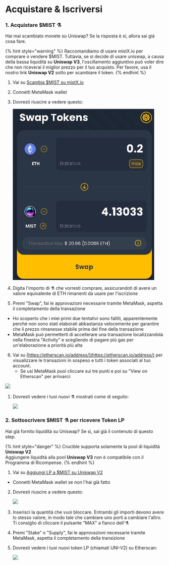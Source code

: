 # Acquistare & Iscriversi

### 1. Acquistare $MIST ⚗️ 

Hai mai scambiato monete su Uniswap? Se la risposta è si, allora sai già cosa fare. 

{% hint style="warning" %}
Raccomandiamo di usare mistX.io per comprare o vendere $MIST. Tuttavia, se si decide di usare uniswap, a causa della bassa liquidità su **Uniswap V3**, l'oscillamento aggiuntivo può voler dire che non riceverai il miglior prezzo per il tuo acquisto. Per favore, usa il nostro link **Uniswap V2** sotto per scambiare il token. 
{% endhint %}

1. Vai su [Scambia  $MIST su mistX.io](http://swap.mist.alchemist.wtf/)
2. Connetti MetaMask wallet
3. Dovresti riuscire a vedere questo:

    ![](.gitbook/assets/swap.jpg)

 

4. Digita l'importo di ⚗️ che vorresti comprare, assicurandoti di avere un valore equivalente di ETH rimanenti da usare per l'iscrizione
5.  Premi "Swap", fai le approvazioni necessarie tramite MetaMask, aspetta il completamento della transazione
   *  Ho scoperto che i miei primi due tentativi sono falliti, apparentemente perché non sono stati elaborati abbastanza velocemente per garantire che il prezzo rimanesse stabile prima del fine della transazione
   *  MetaMask può permetterti di accellerare una transazione localizzandola nella finestra "Activity" e scegliendo di pagare più gas per un'elaborazione a priorità più alta
6. Vai su [https://etherscan.io/address/](https://etherscan.io/address/) per visualizzare le transazioni in sospeso e tutti i token associati al tuo account.
   *  Se usi MetaMask puoi cliccare sui tre punti e poi su "View on Etherscan" per arrivarci:

![](https://i.imgur.com/jdzodQP.png)

1. Dovresti vedere i tuoi nuovi ⚗️ mostrati come di seguito:

    ![](https://i.imgur.com/bF9wsrg.png)

### 2. Sottoscrivere $MIST ⚗️ per ricevere Token LP

Hai già fornito liquidità su Uniswap? Se si, sai già il contenuto di questo step. 

{% hint style="danger" %}
 Crucible supporta solamente la pool di liquidità **Uniswap V2**  
Aggiungere liquidità alla pool **Uniswap V3** non è compatibile con il Programma di Ricompense. 
{% endhint %}

1.   Vai su [Aggiungi LP a $MIST su Uniswap V2](%20https://app.uniswap.org/#/add/v2/0x88acdd2a6425c3faae4bc9650fd7e27e0bebb7ab/ETH)
   * Connetti MetaMask wallet se non l'hai già fatto
2. Dovresti riuscire a vedere questo:

    ![](https://i.imgur.com/7paIEyF.png)

3. Inserisci la quantità che vuoi bloccare. Entrambi gli importi devono avere lo stesso valore, in modo tale che cambiare uno porti a cambiare l'altro. Ti consiglio di cliccare il pulsante "MAX" a fianco dell'⚗️
4.  Premi "Stake" o "Supply", fai le approvazioni necessarie tramite MetaMask, aspetta il completamento della transizione 
5. Dovresti vedere i tuoi nuovi token LP \(chiamati UNI-V2\) su Etherscan:  

    ![](https://i.imgur.com/6hAoHGw.png)

## 


